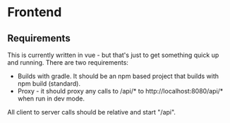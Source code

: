 # Frontend

## Requirements

This is currently written in vue - but that's just to get something quick up and running. There are two requirements:

* Builds with gradle. It should be an npm based project that builds with npm build (standard).
* Proxy - it should proxy any calls to /api/* to http://localhost:8080/api/* when run in dev mode.

All client to server calls should be relative and start "/api".

